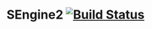 # SEngine2 [![Build Status](https://travis-ci.org/Snakybo/SEngine2.svg?branch=master)](https://travis-ci.org/Snakybo/SEngine2)
